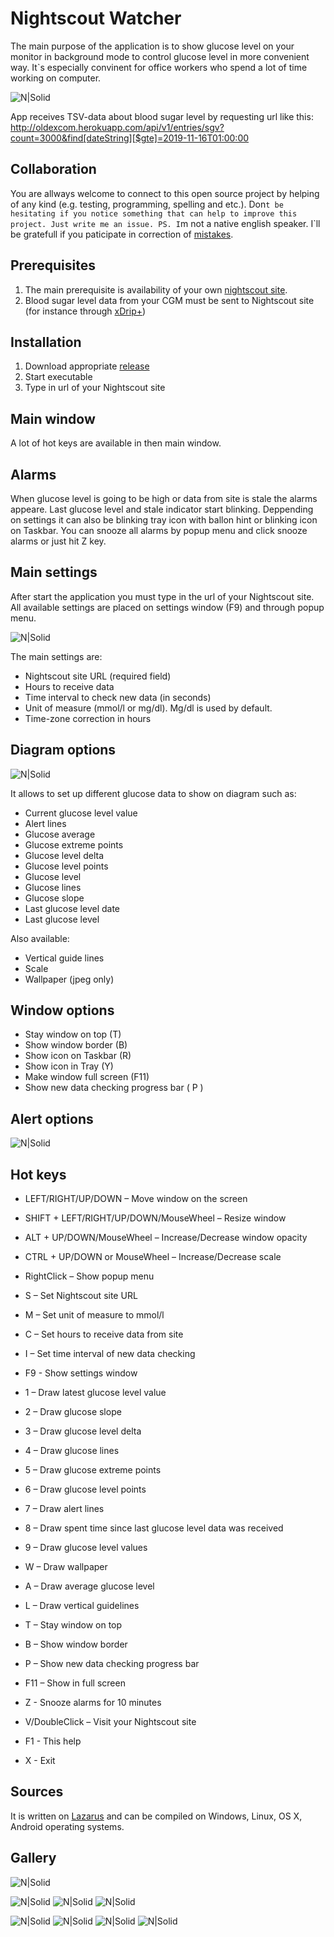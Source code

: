 # Nightscout Watcher
The main purpose of the application is to show glucose level on your monitor in background mode to control glucose level in more convenient way. It`s especially convinent for office workers who spend a lot of time working on computer.

![N|Solid](https://raw.githubusercontent.com/SergeyRock/nightscout-watcher/master/screenshots/Main.jpg)

App receives TSV-data about blood sugar level by requesting url like this: http://oldexcom.herokuapp.com/api/v1/entries/sgv?count=3000&find[dateString][$gte]=2019-11-16T01:00:00

## Collaboration
You are allways welcome to connect to this open source project by helping of any kind (e.g. testing, programming, spelling and etc.). 
Don`t be hesitating if you notice something that can help to improve this project. Just write me an issue.
PS. I`m not a native english speaker. I`ll be gratefull if you paticipate in correction of [mistakes](https://github.com/SergeyRock/nightscout-watcher/issues).

## Prerequisites
1. The main prerequisite is availability of your own [nightscout site](https://github.com/nightscout/cgm-remote-monitor).
2. Blood sugar level data from your CGM must be sent to Nightscout site (for instance through [xDrip+](https://github.com/NightscoutFoundation/xDrip))

## Installation
1. Download appropriate [release](https://github.com/SergeyRock/nightscout-watcher/releases)
2. Start executable
3. Type in url of your Nightscout site

## Main window
A lot of hot keys are available in then main window.

## Alarms
When glucose level is going to be high or data from site is stale the alarms appeare.
Last glucose level and stale indicator start blinking.
Deppending on settings it can also be blinking tray icon with ballon hint or blinking icon on Taskbar.
You can snooze all alarms by popup menu and click snooze alarms or just hit Z key.

## Main settings
After start the application you must type in the url of your Nightscout site.
All available settings are placed on settings window (F9) and through popup menu.

![N|Solid](https://raw.githubusercontent.com/SergeyRock/nightscout-watcher/master/screenshots/Settings.Main.jpg)

The main settings are:
- Nightscout site URL (required field)
- Hours to receive data
- Time interval to check new data (in seconds)
- Unit of measure (mmol/l or mg/dl). Mg/dl is used by default.
- Time-zone correction in hours

## Diagram options
![N|Solid](https://raw.githubusercontent.com/SergeyRock/nightscout-watcher/master/screenshots/Settings.Diagram.jpg)

It allows to set up different glucose data to show on diagram such as:
- Current glucose level value
- Alert lines
- Glucose average
- Glucose extreme points
- Glucose level delta
- Glucose level points
- Glucose level
- Glucose lines
- Glucose slope
- Last glucose level date
- Last glucose level

Also available:
- Vertical guide lines
- Scale
- Wallpaper (jpeg only)

## Window options
- Stay window on top (T)
- Show window border (B)
- Show icon on Taskbar (R)
- Show icon in Tray (Y)
- Make window full screen (F11)
- Show new data checking progress bar ( P )

## Alert options
![N|Solid](https://raw.githubusercontent.com/SergeyRock/nightscout-watcher/master/screenshots/Settings.Alerts.jpg)

## Hot keys
- LEFT/RIGHT/UP/DOWN – Move window on the screen
- SHIFT + LEFT/RIGHT/UP/DOWN/MouseWheel – Resize window
- ALT + UP/DOWN/MouseWheel – Increase/Decrease window opacity
- CTRL + UP/DOWN or MouseWheel – Increase/Decrease scale
- RightClick – Show popup menu

- S – Set Nightscout site URL
- M – Set unit of measure to mmol/l
- C – Set hours to receive data from site
- I – Set time interval of new data checking
- F9 - Show settings window

- 1 – Draw latest glucose level value
- 2 – Draw glucose slope
- 3 – Draw glucose level delta
- 4 – Draw glucose lines
- 5 – Draw glucose extreme points
- 6 – Draw glucose level points
- 7 – Draw alert lines
- 8 – Draw spent time since last glucose level data was received
- 9 – Draw glucose level values
- W – Draw wallpaper
- A – Draw average glucose level
- L – Draw vertical guidelines
- T – Stay window on top
- B – Show window border
- P – Show new data checking progress bar
- F11 – Show in full screen
- Z - Snooze alarms for 10 minutes

- V/DoubleClick – Visit your Nightscout site
- F1 - This help

- X - Exit

## Sources
It is written on [Lazarus](https://en.wikipedia.org/wiki/Lazarus_(IDE)) and can be compiled on Windows, Linux, OS X, Android operating systems.

## Gallery
![N|Solid](https://raw.githubusercontent.com/SergeyRock/nightscout-watcher/master/screenshots/gallery/11.08-15615.jpg) 

![N|Solid](https://raw.githubusercontent.com/SergeyRock/nightscout-watcher/master/screenshots/gallery/11.08-28698.jpg)
![N|Solid](https://raw.githubusercontent.com/SergeyRock/nightscout-watcher/master/screenshots/gallery/11.08-27016.jpg)
![N|Solid](https://raw.githubusercontent.com/SergeyRock/nightscout-watcher/master/screenshots/gallery/11.08-27065.jpg)

![N|Solid](https://raw.githubusercontent.com/SergeyRock/nightscout-watcher/master/screenshots/gallery/11.09-21634.jpg)
![N|Solid](https://raw.githubusercontent.com/SergeyRock/nightscout-watcher/master/screenshots/gallery/11.08-27709.jpg)
![N|Solid](https://raw.githubusercontent.com/SergeyRock/nightscout-watcher/master/screenshots/gallery/11.09-20531.jpg)
![N|Solid](https://raw.githubusercontent.com/SergeyRock/nightscout-watcher/master/screenshots/gallery/11.09-20629.jpg)
